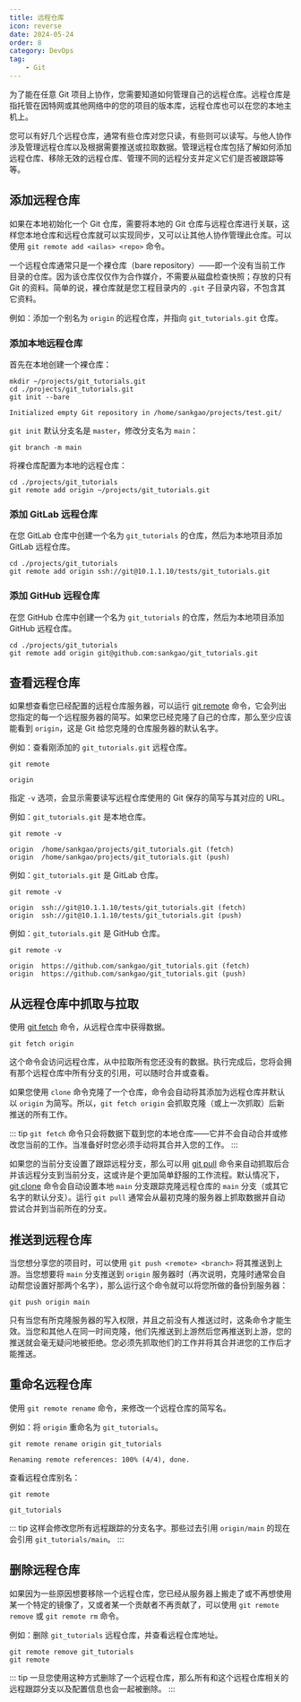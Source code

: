 ```yaml
---
title: 远程仓库
icon: reverse
date: 2024-05-24
order: 8
category: DevOps
tag:
    - Git
---
```


为了能在任意 Git 项目上协作，您需要知道如何管理自己的远程仓库。远程仓库是指托管在因特网或其他网络中的您的项目的版本库，远程仓库也可以在您的本地主机上。

您可以有好几个远程仓库，通常有些仓库对您只读，有些则可以读写。与他人协作涉及管理远程仓库以及根据需要推送或拉取数据。管理远程仓库包括了解如何添加远程仓库、移除无效的远程仓库、管理不同的远程分支并定义它们是否被跟踪等等。

## 添加远程仓库

如果在本地初始化一个 Git 仓库，需要将本地的 Git 仓库与远程仓库进行关联，这样您本地仓库和远程仓库就可以实现同步，又可以让其他人协作管理此仓库。可以使用 `git remote add <ailas> <repo>` 命令。

一个远程仓库通常只是一个裸仓库（bare repository）——即一个没有当前工作目录的仓库。因为该仓库仅仅作为合作媒介，不需要从磁盘检查快照；存放的只有 Git 的资料。简单的说，裸仓库就是您工程目录内的 `.git` 子目录内容，不包含其它资料。

例如：添加一个别名为 `origin` 的远程仓库，并指向 `git_tutorials.git` 仓库。

### 添加本地远程仓库

首先在本地创建一个裸仓库：

```shell
mkdir ~/projects/git_tutorials.git
cd ./projects/git_tutorials.git
git init --bare

Initialized empty Git repository in /home/sankgao/projects/test.git/
```

`git init` 默认分支名是 `master`，修改分支名为 `main`：

```shell
git branch -m main
```

将裸仓库配置为本地的远程仓库：

```shell
cd ./projects/git_tutorials
git remote add origin ~/projects/git_tutorials.git
```

### 添加 GitLab 远程仓库

在您 GitLab 仓库中创建一个名为 `git_tutorials` 的仓库，然后为本地项目添加 GitLab 远程仓库。

```shell
cd ./projects/git_tutorials
git remote add origin ssh://git@10.1.1.10/tests/git_tutorials.git
```

### 添加 GitHub 远程仓库

在您 GitHub 仓库中创建一个名为 `git_tutorials` 的仓库，然后为本地项目添加 GitHub 远程仓库。

```shell
cd ./projects/git_tutorials
git remote add origin git@github.com:sankgao/git_tutorials.git
```

## 查看远程仓库

如果想查看您已经配置的远程仓库服务器，可以运行 [git remote](../../computers/commands/git/git_remote.md) 命令，它会列出您指定的每一个远程服务器的简写。如果您已经克隆了自己的仓库，那么至少应该能看到 `origin`，这是 Git 给您克隆的仓库服务器的默认名字。

例如：查看刚添加的 `git_tutorials.git` 远程仓库。

```shell
git remote

origin
```

指定 `-v` 选项，会显示需要读写远程仓库使用的 Git 保存的简写与其对应的 URL。

例如：`git_tutorials.git` 是本地仓库。

```shell
git remote -v

origin  /home/sankgao/projects/git_tutorials.git (fetch)
origin  /home/sankgao/projects/git_tutorials.git (push)
```

例如：`git_tutorials.git` 是 GitLab 仓库。

```shell
git remote -v

origin  ssh://git@10.1.1.10/tests/git_tutorials.git (fetch)
origin  ssh://git@10.1.1.10/tests/git_tutorials.git (push)
```

例如：`git_tutorials.git` 是 GitHub 仓库。

```shell
git remote -v

origin  https://github.com/sankgao/git_tutorials.git (fetch)
origin  https://github.com/sankgao/git_tutorials.git (push)
```

## 从远程仓库中抓取与拉取

使用 [git fetch](../../computers/commands/git/git_fetch.md) 命令，从远程仓库中获得数据。

```shell
git fetch origin
```

这个命令会访问远程仓库，从中拉取所有您还没有的数据。执行完成后，您将会拥有那个远程仓库中所有分支的引用，可以随时合并或查看。

如果您使用 `clone` 命令克隆了一个仓库，命令会自动将其添加为远程仓库并默认以 `origin` 为简写。所以，`git fetch origin` 会抓取克隆（或上一次抓取）后新推送的所有工作。

::: tip
`git fetch` 命令只会将数据下载到您的本地仓库——它并不会自动合并或修改您当前的工作。当准备好时您必须手动将其合并入您的工作。
:::

如果您的当前分支设置了跟踪远程分支，那么可以用 [git pull](../../computers/commands/git/git_pull.md) 命令来自动抓取后合并该远程分支到当前分支，这或许是个更加简单舒服的工作流程。默认情况下，[git clone](../../computers/commands/git/git_clone.md) 命令会自动设置本地 `main` 分支跟踪克隆远程仓库的 `main` 分支（或其它名字的默认分支）。运行 `git pull` 通常会从最初克隆的服务器上抓取数据并自动尝试合并到当前所在的分支。

## 推送到远程仓库

当您想分享您的项目时，可以使用 `git push <remote> <branch>` 将其推送到上游。当您想要将 `main` 分支推送到 `origin` 服务器时（再次说明，克隆时通常会自动帮您设置好那两个名字），那么运行这个命令就可以将您所做的备份到服务器：

```shell
git push origin main
```

只有当您有所克隆服务器的写入权限，并且之前没有人推送过时，这条命令才能生效。当您和其他人在同一时间克隆，他们先推送到上游然后您再推送到上游，您的推送就会毫无疑问地被拒绝。您必须先抓取他们的工作并将其合并进您的工作后才能推送。

## 重命名远程仓库

使用 `git remote rename` 命令，来修改一个远程仓库的简写名。

例如：将 `origin` 重命名为 `git_tutorials`。

```shell
git remote rename origin git_tutorials

Renaming remote references: 100% (4/4), done.
```

查看远程仓库别名：

```shell
git remote

git_tutorials
```

::: tip
这样会修改您所有远程跟踪的分支名字。那些过去引用 `origin/main` 的现在会引用 `git_tutorials/main`。
:::

## 删除远程仓库

如果因为一些原因想要移除一个远程仓库，您已经从服务器上搬走了或不再想使用某一个特定的镜像了，又或者某一个贡献者不再贡献了，可以使用 `git remote remove` 或 `git remote rm` 命令。

例如：删除 `git_tutorials` 远程仓库，并查看远程仓库地址。

```shell
git remote remove git_tutorials
git remote
```

::: tip
一旦您使用这种方式删除了一个远程仓库，那么所有和这个远程仓库相关的远程跟踪分支以及配置信息也会一起被删除。
:::
